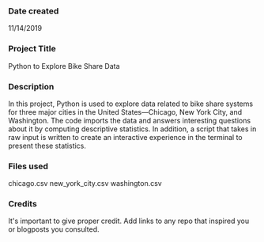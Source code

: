 ### Date created
11/14/2019
### Project Title
Python to Explore Bike Share Data
### Description
In this project, Python is used to explore data related to bike share systems for three major cities in the United States—Chicago, New York City, and Washington. The code imports the data and answers interesting questions about it by computing descriptive statistics. In addition, a script that takes in raw input is written to create an interactive experience in the terminal to present these statistics.
### Files used
chicago.csv
new_york_city.csv
washington.csv

### Credits
It's important to give proper credit. Add links to any repo that inspired you or blogposts you consulted.

